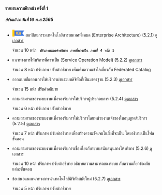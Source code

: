 #### รายงานความคืบหน้า ครั้งที่ 1

##### ปรับแก้ ณ วันที่ 16 พ.ย.2565

- ![new!](/doc/res/new1.png) สถาปัตยกรรมเทคโนโลยีสารสนเทศทั้งหมด (Enterprise Architecture) (5.2.1)
    [ดูเอกสาร](/doc/doc1-20221118/DoBiz-Interim1_Chp_1_20221114.pdf)

	จำนวน 10 หน้า
	<code> <b>ปรับภาพและคำอธิบาย ภาพที่ควรเป็น ภาพที่ 4 หน้า 5 </b> </code>


- แนวทางการให้บริการที่ควรเป็น (Service Operation Model) (5.2.2)
    [ดูเอกสาร](/doc/doc1-20221118/DoBiz-Interim1_Chp_2_20221114.pdf)

	จำนวน 8 หน้า
	ปรับภาพ ปรับคำอธิบาย เพิ่มเติมความเข้าใจเกี่ยวกับ Federated Catalog

- ออกแบบขั้นตอนการให้บริการผ่านระบบดิจิทัลที่เป็นมาตรฐาน (5.2.3)
    [ดูเอกสาร](/doc/doc1-20221114/DoBiz-Interim1_Chp_3_20221114.pdf)

	จำนวน 15 หน้า
	ปรับคำอธิบาย

- ความสามารถของระบบงานเพื่อรองรับการให้บริการผู้ประกอบการ (5.2.4)
    [ดูเอกสาร](/doc/doc1-20221114/DoBiz-Interim1_Chp_4_20221114.pdf)

	จำนวน 6 หน้า
	ปรับภาพ ปรับคำอธิบาย

- ความสามารถของระบบงานเพื่อรองรับการให้บริการโดยหน่วยงานเจ้าของใบอนุญาต/บริการ (5.2.5)
    [ดูเอกสาร](/doc/doc1-20221114/DoBiz-Interim1_Chp_5_20221114.pdf)

	จำนวน 7 หน้า
	ปรับภาพ ปรับคำอธิบาย เพื่อสร้างความชัดเจนในสิ่งที่จะเป็น โดยอธิบายเป็นโฟลขั้นตอน

- ความสามารถของระบบงานเพื่อรองรับการเชื่อมโยงกับระบบสนับสนุนการให้บริการ (5.2.6)
    [ดูเอกสาร](/doc/doc1-20221114/DoBiz-Interim1_Chp_6_20221114.pdf)

	จำนวน 10 หน้า
	ปรับภาพ ปรับคำอธิบาย อธิบายความสามารถของระบบ กับความเกี่ยวข้องกับแต่ละขั้นตอน

- ข้อเสนอแนะแนวทางการนําเทคโนโลยีดิจิทัลสมัยใหม่ (5.2.7)
    [ดูเอกสาร](/doc/doc1-20221114/DoBiz-Interim1_Chp_7_20221114.pdf)

	จำนวน 5 หน้า
	ปรับภาพ ปรับคำอธิบาย

